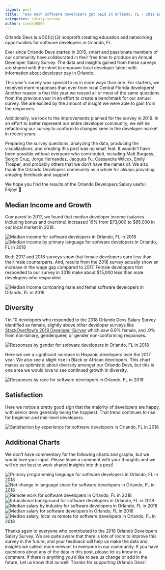 ```yaml
---
layout: post
title:  "How much software developers get paid in Orlando, FL - 2019 Edition"
categories: salary-survey
author: csndra0504
---
```


Orlando Devs is a 501(c)(3) nonprofit creating education and networking opportunities for software developers in Orlando, FL. 

Ever since Orlando Devs started in 2015, smart and passionate members of our community have collaborated in their free time to produce an Annual Developer Salary Survey. The data and insights gained from these surveys are shared with the intent to empower local developer talent with information about developer pay in Orlando. 

This year’s survey was special to us in more ways than one. For starters, we received more responses than ever from local Central Florida developers! Another reason is that this year we reused all or most of the same questions from the previous year in an effort to create a benchmark for our annual survey. We are excited by the amount of insight we were able to gain from the responses. 

Additionally, we look to the improvements planned for the survey in 2019. In an effort to better represent our entire developer community, we will be refactoring our survey to conform to changes seen in the developer market in recent years. 

Preparing the survey questions, analyzing the data, producing the visualizations, and creating this post was no small feat. It wouldn’t have been possible without everyone who contributed, including Matt Burgess, Sergio Cruz, Jorge Hernandez, Jacques Fu, Cassandra  Wilcox, Emily Trosper, and probably others that we don’t have the names of. We also thank the Orlando Developers community as a whole for always providing amazing feedback and support!

We hope you find the results of the Orlando Developers Salary useful. Enjoy! 🎉

## Median Income and Growth

Compared to 2017, we found that median developer income (salaries including bonus and overtime) increased 16% from $73,000 to $85,000 in our local market in 2018.

<img src="/assets/posts/odevs-salary-survey-2018/median-income-2018.png" class="img-large img-center" alt="Median income for software developers in Orlando, FL in 2018" />

<img src="/assets/posts/odevs-salary-survey-2018/median-income-by-primary-language.png" class="img-large img-center" alt="Median income by primary language for software developers in Orlando, FL in 2018" />

Both 2017 and 2018 surveys show that female developers earn less than their male counterparts. And, results from the 2018 survey actually show an increase in the wage gap compared to 2017. Female developers that responded to our survey in 2018 make about $15,000 less than male developers who responded.

<img src="/assets/posts/odevs-salary-survey-2018/median-income-female-male.png" class="img-large img-center" alt="Median income comparing male and femal software developers in Orlando, FL in 2018" />

## Diversity

1 in 10 developers who responded to the 2018 Orlando Devs Salary Survey identified as  female, slightly above other developer surveys like [StackOverflow’s 2018 Developer Survey](https://insights.stackoverflow.com/survey/2018#demographics) which saw 6.9% female, and .9% from non-binary, genderqueer, or gender non-conforming  responses.

<img src="/assets/posts/odevs-salary-survey-2018/responses-by-gender.png" class="img-large img-center" alt="Responses by gender for software developers in Orlando, FL in 2018" />

Here we see a significant increase in Hispanic developers over the 2017 year. We also see a slight rise in Black or African developers. This chart makes us optimistic about diversity amongst our Orlando Devs, but this is one area we would love to see continued growth in diversity. 

<img src="/assets/posts/odevs-salary-survey-2018/responses-by-race.png" class="img-large img-center" alt="Responses by race for software developers in Orlando, FL in 2018" />

## Satisfaction

Here we notice a pretty good sign that the majority of developers are happy, with senior devs generally being the happiest. That trend continues to rise for beginner and mid-level developers. 

<img src="/assets/posts/odevs-salary-survey-2018/satisfaction-by-experience.png" class="img-large img-center" alt="Satisfaction by experience for software developers in Orlando, FL in 2018" />

## Additional Charts

We don't have commentary for the following charts and graphs, but we would love your input. Please leave a comment with your thoughts and we will do our best to work shared insights into this post!

<img src="/assets/posts/odevs-salary-survey-2018/primary-language.png" class="img-large img-center" alt="Primary programming language for software developers in Orlando, FL in 2018" />

<img src="/assets/posts/odevs-salary-survey-2018/net-change-in-language.png" class="img-large img-center" alt="Net change in language share for software developers in Orlando, FL in 2018" />

<img src="/assets/posts/odevs-salary-survey-2018/remote-work.png" class="img-large img-center" alt="Remote work for software developers in Orlando, FL in 2018" />

<img src="/assets/posts/odevs-salary-survey-2018/educational-background.png" class="img-large img-center" alt="Educational background for software developers in Orlando, FL in 2018" />

<img src="/assets/posts/odevs-salary-survey-2018/median-salary-by-industry.png" class="img-large img-center" alt="Median salary by industry for software developers in Orlando, FL in 2018" />

<img src="/assets/posts/odevs-salary-survey-2018/median-salary.png" class="img-large img-center" alt="Median salary for software developers in Orlando, FL in 2018" />

<img src="/assets/posts/odevs-salary-survey-2018/median-salary-local-vs-remote.png" class="img-large img-center" alt="Median salary, local vs remote for software developers in Orlando, FL in 2018" />



Thanks again to everyone who contributed to the 2018 Orlando Developers Salary Survey. We are quite aware that there is lots of room to improve this survey in the future, and your feedback will help us make the data and insights we collect more relevant to everyone in our community. If you have questions about any of the data in this post, please let us know in a comment. If there is anything you’d like to see us change or add in the future, Let us know that as well! Thanks for supporting Orlando Devs!





